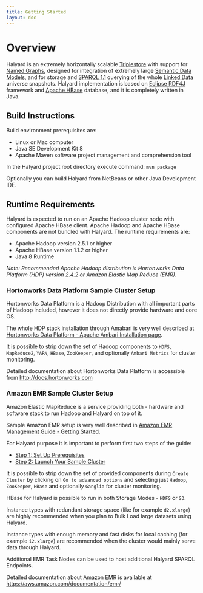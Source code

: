 ```yaml
---
title: Getting Started
layout: doc
---
```

# Overview

Halyard is an extremely horizontally scalable [Triplestore][] with support for [Named Graphs][], designed for integration of extremely large [Semantic Data Models][], and for storage and [SPARQL 1.1][] querying of the whole [Linked Data][] universe snapshots. Halyard implementation is based on [Eclipse RDF4J][] framework and [Apache HBase][] database, and it is completely written in Java.

[Triplestore]: https://en.wikipedia.org/wiki/Triplestore
[Named Graphs]: https://en.wikipedia.org/wiki/Named_graph
[RDF]: https://en.wikipedia.org/wiki/Resource_Description_Framework
[Semantic Data Models]: https://en.wikipedia.org/wiki/Semantic_data_model
[SPARQL 1.1]: http://www.w3.org/TR/sparql11-query/
[Linked Data]: https://en.wikipedia.org/wiki/Linked_data
[Eclipse RDF4J]: http://rdf4j.org
[Apache HBase]: http://hbase.apache.org

## Build Instructions

Build environment prerequisites are:

 * Linux or Mac computer
 * Java SE Development Kit 8
 * Apache Maven software project management and comprehension tool

In the Halyard project root directory execute command: `mvn package`

Optionally you can build Halyard from NetBeans or other Java Development IDE.

## Runtime Requirements

Halyard is expected to run on an Apache Hadoop cluster node with configured Apache HBase client. Apache Hadoop and Apache HBase components are not bundled with Halyard. The runtime requirements are:

 * Apache Hadoop version 2.5.1 or higher
 * Apache HBase version 1.1.2 or higher
 * Java 8 Runtime

*Note: Recommended Apache Hadoop distribution is Hortonworks Data Platform (HDP) version 2.4.2 or Amazon Elastic Map Reduce (EMR).*

### Hortonworks Data Platform Sample Cluster Setup

Hortonworks Data Platform is a Hadoop Distribution with all important parts of Hadoop included, however it does not directly provide hardware and core OS.

The whole HDP stack installation through Amabari is very well described at [Hortonworks Data Platform - Apache Ambari Installation page](http://docs.hortonworks.com/HDPDocuments/Ambari-2.4.2.0/bk_ambari-installation/content/index.html).

It is possible to strip down the set of Hadoop components to `HDFS`, `MapReduce2`, `YARN`, `HBase`, `ZooKeeper`, and optionally `Ambari Metrics` for cluster monitoring.

Detailed documentation about Hortonworks Data Platform is accessible from <http://docs.hortonworks.com>

### Amazon EMR Sample Cluster Setup

Amazon Elastic MapReduce is a service providing both - hardware and software stack to run Hadoop and Halyard on top of it.

Sample Amazon EMR setup is very well described in [Amazon EMR Management Guide - Getting Started](http://docs.aws.amazon.com/emr/latest/ManagementGuide/emr-gs.html).

For Halyard purpose it is important to perform first two steps of the guide:

 - [Step 1: Set Up Prerequisites](http://docs.aws.amazon.com/emr/latest/ManagementGuide/emr-gs-prerequisites.html)
 - [Step 2: Launch Your Sample Cluster](http://docs.aws.amazon.com/emr/latest/ManagementGuide/emr-gs-launch-sample-cluster.html)

It is possible to strip down the set of provided components during `Create Cluster` by clicking on `Go to advanced options` and selecting just `Hadoop`, `ZooKeeper`, `HBase` and optionally `Ganglia` for cluster monitoring.

HBase for Halyard is possible to run in both Storage Modes - `HDFS` or `S3`.

Instance types with redundant storage space (like for example `d2.xlarge`) are highly recommended when you plan to Bulk Load large datasets using Halyard.

Instance types with enough memory and fast disks for local caching (for example `i2.xlarge`) are recommended when the cluster would mainly serve data through Halyard.

Additional EMR Task Nodes can be used to host additional Halyard SPARQL Endpoints.

Detailed documentation about Amazon EMR is available at <https://aws.amazon.com/documentation/emr/>

